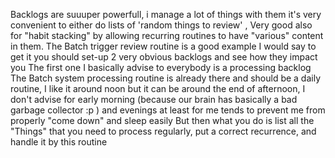 Backlogs are suuuper powerfull, i manage a lot of things with them
it's very convenient to either do lists of 'random things to review' , Very good also for "habit stacking" by allowing recurring routines to have "various" content in them. The Batch trigger review routine is a good example
I would say to get it you should set-up 2 very obvious backlogs and see how they impact you
The first one I basically advise to everybody is a processing backlog
The Batch system processing routine is already there and should be a daily routine, I like it around noon but it can be around the end of afternoon, I don't advise for early morning (because our brain has basically a bad garbage collector :p )
and evenings at least for me tends to prevent me from properly "come down" and sleep easily
But then what you do is list all the "Things" that you need to process regularly, put a correct recurrence, and handle it by this routine